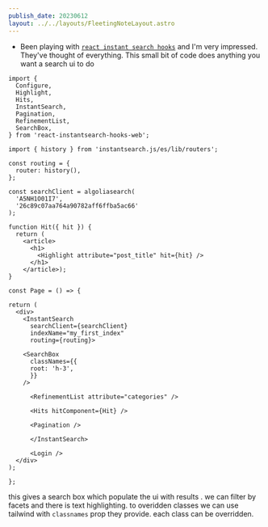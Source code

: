 ```yaml
---
publish_date: 20230612    
layout: ../../layouts/FleetingNoteLayout.astro
---
```

- Been playing with [`react instant search hooks`](https://www.algolia.com/doc/guides/building-search-ui/widgets/customize-an-existing-widget/react-hooks/) and I'm very impressed. They've thought of everything. This small bit of code does anything you want a search ui to do

```tsx
import {
  Configure,
  Highlight,
  Hits,
  InstantSearch,
  Pagination,
  RefinementList,
  SearchBox,
} from 'react-instantsearch-hooks-web';

import { history } from 'instantsearch.js/es/lib/routers';

const routing = {
  router: history(),
};

const searchClient = algoliasearch(
  'A5NH1O01I7',
  '26c89c07aa764a90782aff6ffba5ac66'
);

function Hit({ hit }) {
  return (
    <article>
      <h1>
        <Highlight attribute="post_title" hit={hit} />
      </h1>
    </article>);
}

const Page = () => {

return (
  <div>
    <InstantSearch
      searchClient={searchClient}
      indexName="my_first_index"
      routing={routing}>    
    
    <SearchBox
      classNames={{
      root: 'h-3',
      }}
    />
    
      <RefinementList attribute="categories" />
      
      <Hits hitComponent={Hit} />
      
      <Pagination />
      
      </InstantSearch>
  
      <Login />
  </div>
);

};
```

this gives a search box which populate the ui with results . we can filter by facets and there is text highlighting.  to overidden classes we can use tailwind with `classnames` prop they provide. each class can be overridden.